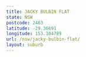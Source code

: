 ```yaml
---
title: JACKY BULBIN FLAT
state: NSW
postcode: 2463
latitude: -29.36691
longitude: 153.104789
url: /nsw/jacky-bulbin-flat/
layout: suburb
---
```

